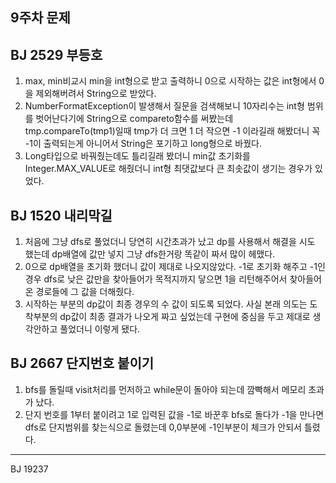 9주차 문제
-----------------
BJ 2529 부등호
-----------------
1. max, min비교시 min을 int형으로 받고 출력하니 0으로 시작하는 값은 int형에서 0을 제외해버려서 String으로 받았다.
2. NumberFormatException이 발생해서 질문을 검색해보니 10자리수는 int형 범위를 벗어난다기에 String으로 compareto함수를 써봤는데
   tmp.compareTo(tmp1)일때 tmp가 더 크면 1 더 작으면 -1 이라길래 해봤더니 꼭 -1이 출력되는게 아니어서 String은 포기하고 long형으로 바꿨다.
3. Long타입으로 바꿔줬는데도 틀리길래 봤더니 min값 초기화를 Integer.MAX_VALUE로 해줬더니 int형 최댓값보다 큰 최솟값이 생기는 경우가 있었다.

BJ 1520 내리막길
----------------
1. 처음에 그냥 dfs로 풀었더니 당연히 시간초과가 났고 dp를 사용해서 해결을 시도 했는데 dp배열에 값만 넣지 그냥 dfs한거랑 똑같이 짜서 많이 헤맸다.
2. 0으로 dp배열을 초기화 했더니 값이 제대로 나오지않았다. -1로 초기화 해주고 -1인 경우 dfs로 낮은 값만을 찾아들어가 목적지까지 닿으면 1을 리턴해주어서 찾아들어온 경로들에 그 값을 더해줬다.
3. 시작하는 부분의 dp값이 최종 경우의 수 값이 되도록 되었다. 사실 본래 의도는 도착부분의 dp값이 최종 결과가 나오게 짜고 싶었는데 구현에 중심을 두고 제대로 생각안하고 풀었더니 이렇게 됐다.

BJ 2667 단지번호 붙이기
----------------
1. bfs를 돌릴때 visit처리를 먼저하고 while문이 돌아야 되는데 깜빡해서 메모리 초과가 났다.
2. 단지 번호를 1부터 붙이려고 1로 입력된 값을 -1로 바꾼후 bfs로 돌다가 -1을 만나면 dfs로 단지범위를 찾는식으로 돌렸는데 0,0부분에 -1인부분이 체크가 안되서 틀렸다.

------------------
BJ 19237
